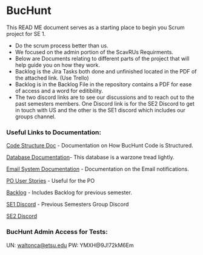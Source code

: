 # BucHunt
This READ ME document serves as a starting place to begin you Scrum project for SE 1.
  - Do the scrum process better than us.
  - We focused on the admin portion of the ScavRUs Requirments.
  - Below are Documents relating to different parts of the project that will help guide you on how they work.
  - Backlog is the Jira Tasks both done and unfinished located in the PDF of the attached link. (Use Trello)
  - Backlog is in the Backlog File in the repository contains a PDF for ease of access and a word for editibility.
  - The two discord links are to see our discussions and to reach out to the past semesters members. One Discord link is for the SE2 Discord to get in touch with US and the other is the SE1 discord     which includes our groups channel.


### Useful Links to Documentation:

[Code Structure Doc](https://github.com/TimothyG17-arch/scavRus/blob/master/Documentation/Code%20Structure%20Documentation.docx) - Documentation on How BucHunt Code is Structured.

[Database Documentation](https://github.com/TimothyG17-arch/scavRus/blob/master/Documentation/Database%20Documentation.docx)- This database is a warzone tread lightly.

[Email System Documentation](https://github.com/TimothyG17-arch/scavRus/blob/master/Documentation/Email%20System%20Documentation.docx) - Documentation on the Email notifications.

[PO User Stories](https://docs.google.com/document/d/1DvCC_wFkaHF44z4q5pKJKReXsbVXjvLyFkz2QdGYuno/edit) - Useful for the PO

[Backlog](https://github.com/TimothyG17-arch/scavRus/blob/master/Documentation/Jira-PDF.pdf) - Includes Backlog for previous semester.

[SE1 Discord](https://discord.gg/y99dnXxZRd) - Previous Semesters Group Discord

[SE2 Discord](https://discord.gg/GZkDCqdrCu)



### BucHunt Admin Access for Tests:
 UN: waltonca@etsu.edu
 PW: YMXH@9J!72kM6Em



